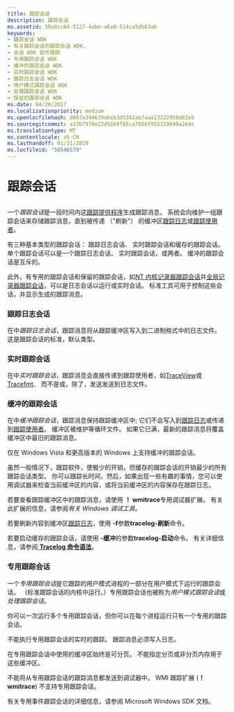 ```yaml
---
title: 跟踪会话
description: 跟踪会话
ms.assetid: 50a8cc64-5127-4abe-a6a8-514ca5db63ab
keywords:
- 跟踪会话 WDK
- 有关跟踪会话的跟踪会话 WDK，
- 会话 WDK 软件跟踪
- 专用跟踪会话 WDK
- 缓冲的跟踪会话 WDK
- 实时跟踪会话 WDK
- 跟踪日志会话 WDK
- 用户模式跟踪会话 WDK
- 处理跟踪会话 WDK
- 保留的跟踪会话 WDK
ms.date: 04/20/2017
ms.localizationpriority: medium
ms.openlocfilehash: 8007a394639abeb3d5382ab7aaa13222958d62eb
ms.sourcegitcommit: a33b7978e22d5bb9f65ca7056f955319049a2e4c
ms.translationtype: MT
ms.contentlocale: zh-CN
ms.lasthandoff: 01/31/2019
ms.locfileid: "56546579"
---
```

# <a name="trace-session"></a>跟踪会话


## <span id="ddk_trace_session_tools"></span><span id="DDK_TRACE_SESSION_TOOLS"></span>


一个*跟踪会话*是一段时间内这[跟踪提供程序](trace-provider.md)生成跟踪消息。 系统会向维护一组跟踪会话来存储跟踪消息，直到被传递 （"刷新"） 的缓冲区[跟踪日志](trace-log.md)或[跟踪使用者](trace-consumer.md)。

有三种基本类型的跟踪会话： 跟踪日志会话、 实时跟踪会话和缓存的跟踪会话。 单个跟踪会话可以是一个跟踪日志会话、 实时跟踪会话，或两者。 缓冲的跟踪会话是互斥的。

此外，有专用的跟踪会话和保留的跟踪会话，如[NT 内核记录器跟踪会话](nt-kernel-logger-trace-session.md)并[全局记录器跟踪会话](global-logger-trace-session.md)，可以是日志会话以运行或实时会话。 标准工具可用于控制这些会话，并显示生成的跟踪消息。

### <a name="span-idddktracelogsessionstoolsspanspan-idddktracelogsessionstoolsspantrace-log-sessions"></a><span id="ddk_trace_log_sessions_tools"></span><span id="DDK_TRACE_LOG_SESSIONS_TOOLS"></span>跟踪日志会话

在中*跟踪日志会话*，跟踪消息将从跟踪缓冲区写入到二进制格式中的日志文件。 这是跟踪会话的标准，默认类型。

### <a name="span-idddkrealtimetracesessionstoolsspanspan-idddkrealtimetracesessionstoolsspanreal-time-trace-sessions"></a><span id="ddk_real_time_trace_sessions_tools"></span><span id="DDK_REAL_TIME_TRACE_SESSIONS_TOOLS"></span>实时跟踪会话

在中*实时跟踪会话*，跟踪消息会直接传递到跟踪使用者，如[TraceView](traceview.md)或[Tracefmt](tracefmt.md)、 而不是或，除了，发送发送到日志文件。

### <a name="span-idddkbufferedtracesessionstoolsspanspan-idddkbufferedtracesessionstoolsspanbuffered-trace-sessions"></a><span id="ddk_buffered_trace_sessions_tools"></span><span id="DDK_BUFFERED_TRACE_SESSIONS_TOOLS"></span>缓冲的跟踪会话

在中*缓冲跟踪会话*，跟踪消息保持跟踪缓冲区中; 它们不会写入到[跟踪日志](trace-log.md)或传递到[跟踪使用者](trace-consumer.md)。 缓冲区被维护等循环文件。 如果它已满，最新的跟踪消息将覆盖缓冲区中最旧的跟踪消息。

仅在 Windows Vista 和更高版本的 Windows 上支持缓冲的跟踪会话。

虽然一般情况下，跟踪软件，使极少的开销，但缓存的跟踪会话的开销最少的所有跟踪会话类型。 你可以跟踪长时间，然后，如果出现一些有趣的事情，您可以使用调试器来检查当前缓冲区的内容，或将当前缓冲区的内容保存在跟踪日志。

若要查看跟踪缓冲区中的跟踪消息，请使用 **！ wmitrace**专用调试器扩展。 有关此扩展的信息，请参阅*有关 Windows 调试工具*。

若要刷新内容到缓冲区[跟踪日志](trace-log.md)，使用 **-f**参数**tracelog-刷新**命令。

若要启动缓存的跟踪会话，请使用 **-缓冲**的参数**tracelog-启动**命令。 有关详细信息，请参阅[ **Tracelog 命令语法**](tracelog-command-syntax.md)。

### <a name="span-idddkprivatetracesessionstoolsspanspan-idddkprivatetracesessionstoolsspanprivate-trace-sessions"></a><span id="ddk_private_trace_sessions_tools"></span><span id="DDK_PRIVATE_TRACE_SESSIONS_TOOLS"></span>专用跟踪会话

一个*专用跟踪会话*是它跟踪的用户模式进程的一部分在用户模式下运行的跟踪会话。 （标准跟踪会话的内核中运行。）专用跟踪会话也被称为*用户模式跟踪会话*或*处理跟踪会话*。

你可以一次运行多个专用跟踪会话，但你可以在每个进程运行只有一个专用的跟踪会话。

不能执行专用跟踪会话的实时的跟踪。 跟踪消息必须写入日志。

在专用跟踪会话中使用的缓冲区始终是可分页。 不能指定分页或非分页内存用于这些缓冲区。

不能将从专用跟踪会话的跟踪消息都发送到调试器中。 WMI 跟踪扩展 (**！ wmitrace**) 不支持专用跟踪会话。

有关专用事件跟踪会话的详细信息，请参阅 Microsoft Windows SDK 文档。

 

 





